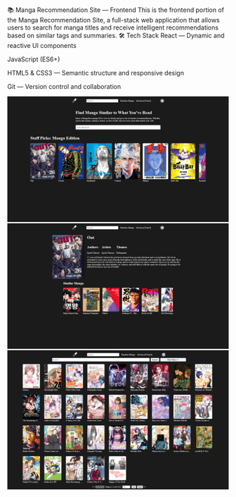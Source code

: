 📚 Manga Recommendation Site — Frontend
This is the frontend portion of the Manga Recommendation Site, a full-stack web application that allows users to search for manga titles and receive intelligent recommendations based on similar tags and summaries.
🛠 Tech Stack
React — Dynamic and reactive UI components

JavaScript (ES6+)

HTML5 & CSS3 — Semantic structure and responsive design

Git — Version control and collaboration

![Screenshot](https://raw.githubusercontent.com/DawudOsman/MangaMagnetFrontEnd/refs/heads/main/AppImages/Home%20Page.png)
![Screenshot](https://raw.githubusercontent.com/DawudOsman/MangaMagnetFrontEnd/refs/heads/main/AppImages/Manga%20Image.png)
![Screenshot](https://raw.githubusercontent.com/DawudOsman/MangaMagnetFrontEnd/refs/heads/main/AppImages/Advanced%20Search%20Image.png)
